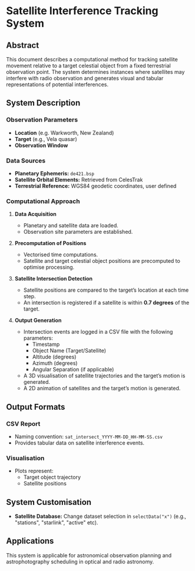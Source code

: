 # Satellite Interference Tracking System

## Abstract
This document describes a computational method for tracking satellite movement relative to a target celestial object from a fixed terrestrial observation point. The system determines instances where satellites may interfere with radio observation and generates visual and tabular representations of potential interferences.

## System Description
### Observation Parameters
- **Location** (e.g. Warkworth, New Zealand)
- **Target** (e.g., Vela quasar)
- **Observation Window**

### Data Sources
- **Planetary Ephemeris:** `de421.bsp`
- **Satellite Orbital Elements:** Retrieved from CelesTrak
- **Terrestrial Reference:** WGS84 geodetic coordinates, user defined

### Computational Approach
1. **Data Acquisition**
   - Planetary and satellite data are loaded.
   - Observation site parameters are established.
   
2. **Precomputation of Positions**
   - Vectorised time computations.
   - Satellite and target celestial object positions are precomputed to optimise processing.
   
3. **Satellite Intersection Detection**
   - Satellite positions are compared to the target’s location at each time step.
   - An intersection is registered if a satellite is within **0.7 degrees** of the target.
   
4. **Output Generation**
   - Intersection events are logged in a CSV file with the following parameters:
     - Timestamp
     - Object Name (Target/Satellite)
     - Altitude (degrees)
     - Azimuth (degrees)
     - Angular Separation (if applicable)
   - A 3D visualisation of satellite trajectories and the target’s motion is generated.
   - A 2D animation of satellites and the target’s motion is generated.

## Output Formats
### CSV Report
- Naming convention: `sat_intersect_YYYY-MM-DD_HH-MM-SS.csv`
- Provides tabular data on satellite interference events.

### Visualisation
- Plots represent:
  - Target object trajectory
  - Satellite positions
  
## System Customisation
- **Satellite Database:** Change dataset selection in `selectData("x")` (e.g., "stations", "starlink", "active" etc).

## Applications
This system is applicable for astronomical observation planning and astrophotography scheduling in optical and radio astronomy.

